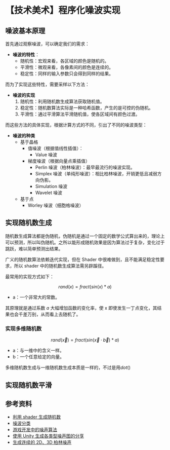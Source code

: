 # 【技术美术】程序化噪波实现

## 噪波基本原理

首先通过观察噪波，可以确定我们的需求：

- **噪波的特性**：
  - 随机性：宏观来看，各区域的颜色是随机的。
  - 平滑性：微观来看，各像素间的颜色是连续的。
  - 稳定性：同样的输入参数只会得到同样的结果。

而为了实现这些特性，需要采样以下方法：

- **噪波的实现**
  1. 随机性：利用随机数生成算法获取随机值。
  2. 稳定性：随机数算法实际是一种哈希函数，产生的是可控的伪随机。
  3. 平滑性：通过平滑算法平滑随机值，使各区域间有颜色过渡。

而这些方法的具体实现，根据计算方式的不同，引出了不同的噪波类型：

- **噪波的种类**
  - 基于晶格
    - 值噪波（根据值线性插值）：
      - Value 噪波
    - 梯度噪波（根据向量点乘插值）
      - Perlin 噪波（柏林噪波）：最早最流行的噪波实现。
      - Simplex 噪波（单纯形噪波）：相比柏林噪波，开销更低且减弱方向伪影。
      - Simulation 噪波
      - Wavelet 噪波
  - 基于点
    - Worley 噪波（细胞格噪波）

## 实现随机数生成

随机数生成算法都是伪随机，伪随机是通过一个固定的数学公式算出来的，理论上可以预测，所以叫伪随机。之所以能形成随机效果是因为算法过于复杂，变化过于跳跃，难以简单预测出结果。

广义的随机数算法依赖迭代实现，但在 Shader 中很难做到，且不能满足稳定性要求，所以 shader 中的随机数生成算法需另辟蹊径。

最常用的实现方式如下：

$$
rand(x) = fract(sin(x) * a)
$$

- a：一个非常大的常数。

其原理就是通过系数 $a$ 大幅增加函数的变化率，使 x 即使发生一丁点变化，其结果也会千差万别，从而看上去随机了。

### 实现多维随机数

$$
rand(\vec{x}) = fract(sin(\vec{x} \cdot \vec{b}) * a)
$$

- a：与一维中的含义一样。
- b：一个任意给定的向量。

多维随机数生成与一维随机数生成本质是一样的，不过是用$dot()$

## 实现随机数平滑

## 参考资料

- [利用 shader 生成随机数](https://blog.csdn.net/qq_23030843/article/details/104353754)
- [噪波分类](https://en.wikipedia.org/wiki/Template:Coherent_noise)
- [游戏开发中的噪声算法](https://www.cnblogs.com/KillerAery/p/10765897.html)
- [使用 Unity 生成各类型噪声图的分享](https://zhuanlan.zhihu.com/p/463369923)
- [生成连续的 2D、3D 柏林噪声](https://zhuanlan.zhihu.com/p/620107368)
